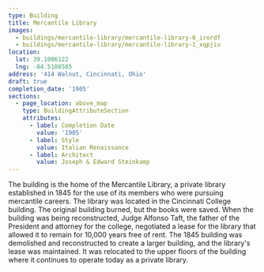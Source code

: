 ```yaml
---
type: Building
title: Mercantile Library
images:
  - buildings/mercantile-library/mercantile-library-0_irordf
  - buildings/mercantile-library/mercantile-library-1_xqpjiu
location:
  lat: 39.1006122
  lng: -84.5108585
address: '414 Walnut, Cincinnati, Ohio'
draft: true
completion_date: '1905'
sections:
  - page_location: above_map
    type: BuildingAttributeSection
    attributes:
      - label: Completion Date
        value: '1905'
      - label: Style
        value: Italian Renaissance
      - label: Architect
        value: Joseph & Edward Steinkamp
---
```


The building is the home of the Mercantile Library, a private library established in 1845 for the use of its members who were pursuing mercantile careers. The library was located in the Cincinnati College building. The original building burned, but the books were saved. When the building was being reconstructed, Judge Alfonso Taft, the father of the President and attorney for the college, negotiated a lease for the library that allowed it to remain for 10,000 years free of rent. The 1845 building was demolished and reconstructed to create a larger building, and the library's lease was maintained. It was relocated to the upper floors of the building where it continues to operate today as a private library.
